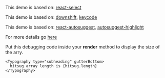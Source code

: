 
This demo is based on:
[react-select](https://github.com/JedWatson/react-select)

This demo is based on:
[downshift](https://github.com/paypal/downshift),
[keycode](https://github.com/timoxley/keycode)

This demo is based on:
[react-autosuggest](https://github.com/moroshko/react-autosuggest),
[autosuggest-highlight](https://github.com/moroshko/autosuggest-highlight)

For more details go
[here](https://material-ui-next.com/demos/autocomplete/)

Put this debugging code inside your **render** method
to display the size of the arry.

```
<Typography type="subheading" gutterBottom>
  hitsug array length is {hitsug.length}
</Typography>
```
